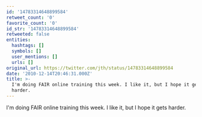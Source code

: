 ```yaml
---
id: '14783314648899584'
retweet_count: '0'
favorite_count: '0'
id_str: '14783314648899584'
retweeted: false
entities:
  hashtags: []
  symbols: []
  user_mentions: []
  urls: []
original_url: https://twitter.com/jth/status/14783314648899584
date: '2010-12-14T20:46:31.000Z'
title: >-
  I'm doing FAIR online training this week. I like it, but I hope it gets
  harder.
---
```


I'm doing FAIR online training this week. I like it, but I hope it gets harder.